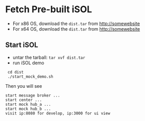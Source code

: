 # Fetch Pre-built iSOL

 - For x86 OS, download the `dist.tar` from [http://somewebsite](http://somewebsite) 
 - For x64 OS, download the `dist.tar` from [http://somewebsite](http://somewebsite)

## Start iSOL
 - untar the tarball: `tar xvf dist.tar`
 - run iSOL demo
```
 cd dist
 ./start_mock_demo.sh
```
Then you will see
```
start message broker ...
start center ...
start mock hub_a ...
start mock hub_b ...
visit ip:8080 for develop, ip:3000 for ui view
```
